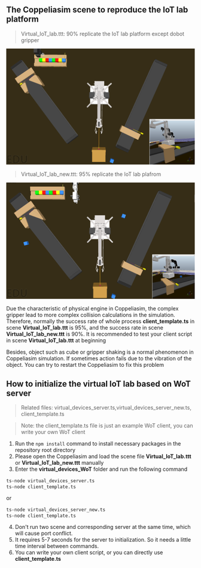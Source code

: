 ## The Coppeliasim scene to reproduce the IoT lab platform

>Virtual_IoT_lab.ttt: 90% replicate the IoT lab platform except dobot gripper
<img src="Virtual_IoT_lab.png" width="600">

>Virtual_IoT_lab_new.ttt: 95% replicate the IoT lab plafrom
<img src="Virtual_IoT_lab_new.png" width="600">

Due the characteristic of physical engine in Coppeliasim, the complex gripper lead to more complex collision calculations in the simulation. Therefore,  normally the success rate of whole process  **client_template.ts**  in scene **Virtual_IoT_lab.ttt** is 95%, and the success rate in scene **Virtual_IoT_lab_new.ttt** is 90%. It is recommended to test your client script in scene  **Virtual_IoT_lab.ttt** at beginning

Besides, object such as cube or gripper shaking is a normal phenomenon in Coppeliasim simulation. If sometimes action fails due to the vibration of the object. You can try to restart the Coppeliasim to fix this problem

## How to initialize the virtual IoT lab based on WoT server

>Related files: virtual_devices_server.ts,virtual_devices_server_new.ts, client_template.ts

>Note: the client_template.ts file is just an example WoT client, you can write your own WoT client

1. Run the ```npm install``` command to install necessary packages in the repository root directory
2. Please open the Coppeliasim and load the scene file **Virtual_IoT_lab.ttt** or **Virtual_IoT_lab_new.ttt** manually
3. Enter the **virtual_devices_WoT** folder and run the following command

```
ts-node virtual_devices_server.ts
ts-node client_template.ts
```

or

```
ts-node virtual_devices_server_new.ts
ts-node client_template.ts
```

4. Don't run two scene and corresponding server at the same time, which will cause port conflict.
5. It requires 5-7 seconds for the server to initialization. So it needs a little time interval between commands.
5. You can write your own client script, or you can directly use **client_template.ts** 